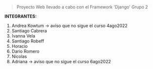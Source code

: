 > Proyecto Web llevado a cabo con el Framework 'Django'
> Grupo 2

**INTEGRANTES:**

1. Andrea Kowtum -> aviso que no sigue el curso 4ago2022
2. Santiago Cabrera
3. Ivanna Vela
4. Santiago Robeff
5. Horacio
6. Dario Romero
7. Nicolas
8. Adriana -> aviso que no sigue el curso 6ago2022
